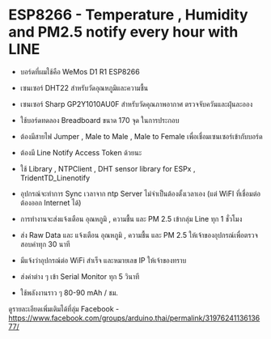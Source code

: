 # ESP8266 - Temperature , Humidity and PM2.5 notify every hour with LINE

- บอร์ดที่ผมใช้คือ WeMos D1 R1 ESP8266 
- เซนเซอร์ DHT22 สำหรับวัดอุณหภูมิและความชื้น
- เซนเซอร์ Sharp GP2Y1010AU0F สำหรับวัดคุณภาพอากาศ ตรวจจับควันและฝุ่นละออง

- ใช้บอร์ดทดลอง Breadboard ขนาด 170 จุด ในการประกอบ
- ต้องมีสายไฟ Jumper , Male to Male , Male to Female เพื่อเชื่อมเซนเซอร์เข้ากับบอร์ด

- ต้องมี Line Notify Access Token ด้วยนะ

- ใช้ Library , NTPClient , DHT sensor library for ESPx , TridentTD_Linenotify

- อุปกรณ์จะทำการ Sync เวลาจาก ntp Server ไม่จำเป็นต้องตั้งเวลาเอง (แต่ WiFI ที่เชื่อมต่อต้องออก Internet ได้)
- การทำงานจะส่งแจ้งเตือน อุณหภูมิ , ความชื้น และ PM 2.5 เข้ากลุ่ม Line ทุก 1 ชั่วโมง
- ส่ง Raw Data และ แจ้งเตือน อุณหภูมิ , ความชื้น และ PM 2.5 ให้เจ้าของอุปกรณ์เพื่อตรวจสอบค่าทุก 30 นาที
- มีแจ้งว่าอุปกรณ์ต่อ WiFi สำเร็จ และหมายเลข IP ให้เจ้าของทราบ 
- ส่งค่าต่าง ๆ เข้า Serial Monitor ทุก 5 วินาที

- ใช้พลังงานราว ๆ 80-90 mAh / ชม.

ดูรายละเอียดเพิ่มเติมได้ที่ลุ่ม Facebook - https://www.facebook.com/groups/arduino.thai/permalink/3197624113613677/
